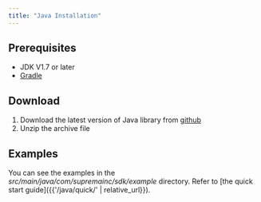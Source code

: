 ```yaml
---
title: "Java Installation"
---
```


## Prerequisites

* JDK V1.7 or later
* [Gradle](https://gradle.org/)

## Download

1. Download the latest version of Java library from [github](https://github.com/biostar-dev/device-gateway/releases/tag/v0.9)
2. Unzip the archive file

## Examples

You can see the examples in the _src/main/java/com/supremainc/sdk/example_ directory. Refer to [the quick start guide]({{'/java/quick/' | relative_url}}).